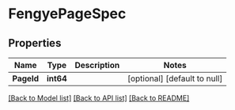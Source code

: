 # FengyePageSpec

## Properties
Name | Type | Description | Notes
------------ | ------------- | ------------- | -------------
**PageId** | **int64** |  | [optional] [default to null]

[[Back to Model list]](../README.md#documentation-for-models) [[Back to API list]](../README.md#documentation-for-api-endpoints) [[Back to README]](../README.md)


